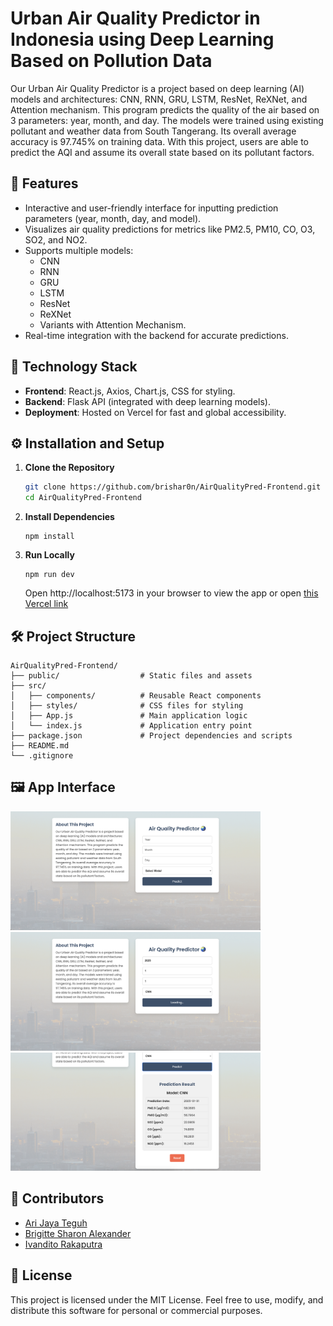 # Urban Air Quality Predictor in Indonesia using Deep Learning Based on Pollution Data

Our Urban Air Quality Predictor is a project based on deep learning (AI) models and architectures: CNN, RNN, GRU, LSTM, ResNet, ReXNet, and Attention mechanism. This program predicts the quality of the air based on 3 parameters: year, month, and day. The models were trained using existing pollutant and weather data from South Tangerang. Its overall average accuracy is 97.745% on training data. With this project, users are able to predict the AQI and assume its overall state based on its pollutant factors.

## 🌟 Features
- Interactive and user-friendly interface for inputting prediction parameters (year, month, day, and model).
- Visualizes air quality predictions for metrics like PM2.5, PM10, CO, O3, SO2, and NO2.
- Supports multiple models:
  - CNN
  - RNN
  - GRU
  - LSTM
  - ResNet
  - ReXNet
  - Variants with Attention Mechanism.
- Real-time integration with the backend for accurate predictions.

## 🚀 Technology Stack
- **Frontend**: React.js, Axios, Chart.js, CSS for styling.
- **Backend**: Flask API (integrated with deep learning models).
- **Deployment**: Hosted on Vercel for fast and global accessibility.

## ⚙️ Installation and Setup
1. **Clone the Repository**  
   ```bash
   git clone https://github.com/brishar0n/AirQualityPred-Frontend.git
   cd AirQualityPred-Frontend
   ```

2. **Install Dependencies**
   ```
   npm install
   ```
   
3. **Run Locally**
   ```
   npm run dev
   ```
   Open http://localhost:5173 in your browser to view the app or open [this Vercel link](https://air-quality-pred-frontend.vercel.app)

## 🛠 Project Structure

```
AirQualityPred-Frontend/
├── public/                  # Static files and assets
├── src/
│   ├── components/          # Reusable React components
│   ├── styles/              # CSS files for styling
│   ├── App.js               # Main application logic
│   └── index.js             # Application entry point
├── package.json             # Project dependencies and scripts
├── README.md                
└── .gitignore               
```

## 🖼 App Interface
<img src="assets/UI1.png" width="400">
<img src="assets/UI2.png" width="400">
<img src="assets/UI3.png" width="400">

## 🤝 Contributors
- [Ari Jaya Teguh](https://github.com/Spacebone31)
- [Brigitte Sharon Alexander](https://github.com/brishar0n)
- [Ivandito Rakaputra](https://github.com/IvanditoRakaputra)

## 📄 License
This project is licensed under the MIT License.
Feel free to use, modify, and distribute this software for personal or commercial purposes.

